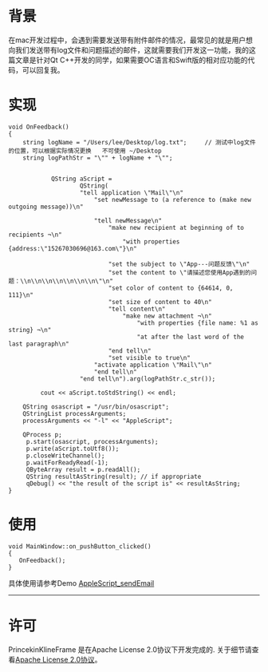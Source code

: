 # 背景

在mac开发过程中，会遇到需要发送带有附件邮件的情况，最常见的就是用户想向我们发送带有log文件和问题描述的邮件，这就需要我们开发这一功能，我的这篇文章是针对Qt C++开发的同学，如果需要OC语言和Swift版的相对应功能的代码，可以回复我。

# 实现

```
void OnFeedback()
{
    string logName = "/Users/lee/Desktop/log.txt";     // 测试中log文件的位置，可以根据实际情况更换   不可使用 ~/Desktop
    string logPathStr = "\"" + logName + "\"";


            QString aScript =
                    QString(
                    "tell application \"Mail\"\n"
                        "set newMessage to (a reference to (make new outgoing message))\n"

                        "tell newMessage\n"
                            "make new recipient at beginning of to recipients ¬\n"
                                "with properties {address:\"15267030696@163.com\"}\n"

                            "set the subject to \"App---问题反馈\"\n"
                            "set the content to \"请描述您使用App遇到的问题：\\n\\n\\n\\n\\n\\n\\n\"\n"
                            "set color of content to {64614, 0, 111}\n"
                            "set size of content to 40\n"
                            "tell content\n"
                                "make new attachment ¬\n"
                                    "with properties {file name: %1 as string} ¬\n"
                                    "at after the last word of the last paragraph\n"
                            "end tell\n"
                            "set visible to true\n"
                        "activate application \"Mail\"\n"
                        "end tell\n"
                    "end tell\n").arg(logPathStr.c_str());

         cout << aScript.toStdString() << endl;

    QString osascript = "/usr/bin/osascript";
    QStringList processArguments;
    processArguments << "-l" << "AppleScript";

    QProcess p;
     p.start(osascript, processArguments);
     p.write(aScript.toUtf8());
     p.closeWriteChannel();
     p.waitForReadyRead(-1);
     QByteArray result = p.readAll();
     QString resultAsString(result); // if appropriate
     qDebug() << "the result of the script is" << resultAsString;
}

```

# 使用

```
void MainWindow::on_pushButton_clicked()
{
   OnFeedback();
}
```
具体使用请参考Demo   [AppleScript_sendEmail](https://codeload.github.com/iOSPrincekin/AppleScript_sendEmail/zip/master)

----
# 许可

PrincekinKlineFrame 是在Apache License 2.0协议下开发完成的. 关于细节请查看[Apache License 2.0协议](https://github.com/iOSPrincekin/PrincekinKlineFrame/blob/master/LICENSE)。
